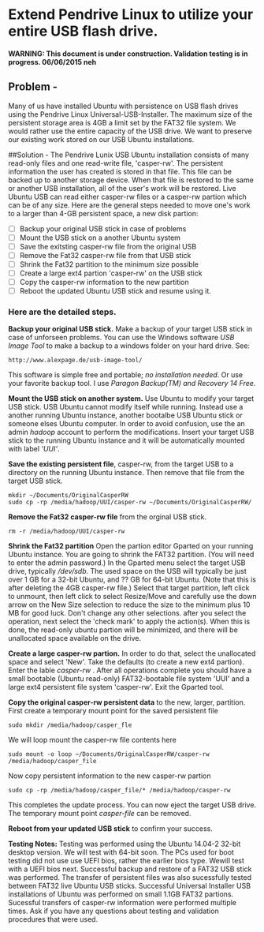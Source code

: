 # Extend Pendrive Linux to utilize your entire USB flash drive.

#### WARNING: This document is under construction. Validation testing is in progress.  06/06/2015 neh

## Problem - 
Many of us have installed Ubuntu with persistence on USB flash drives using the Pendrive Linux Universal-USB-Installer. The maximum size of the persistent storage area is 4GB a limit set by the FAT32 file system. We would rather use the entire capacity of the USB drive. We want to preserve our existing work stored on our USB Ubuntu installations.

##Solution -
The Pendrive Lunix USB Ubuntu installation consists of many read-only files and one read-write file, 'casper-rw'. The persistent information the user has created is stored in that file.  This file can be backed up to another storage device. When that file is restored to the same or another USB installation, all of the user's work will be restored. Live Ubuntu USB can read either casper-rw files or a casper-rw partion which can be of any size. Here are the general steps needed to move one's work to a larger than 4-GB persistent space, a new disk partion:
- [ ] Backup your original USB stick in case of problems
- [ ] Mount the USB stick on a another Ubuntu system 
- [ ] Save the exitsting casper-rw file from the original USB
- [ ] Remove the Fat32 casper-rw file from that USB stick
- [ ] Shrink the Fat32 partition to the minimum size possible
- [ ] Create a large ext4 partion 'casper-rw' on the USB stick
- [ ] Copy the casper-rw information to the new partition
- [ ] Reboot the updated Ubuntu USB stick and resume using it.

### Here are the detailed steps.
**Backup your original USB stick.** Make a backup of your target USB stick in case of unforseen problems. You can use the Windows software *USB Image Tool* to make a backup to a windows folder on your hard drive.  See:
```
http://www.alexpage.de/usb-image-tool/
```
This software is simple free and portable; *no installation needed*. Or use your favorite backup tool. I use *Paragon Backup(TM) and Recovery 14 Free*.

**Mount the USB stick on another system.** Use Ubuntu to modify your target USB stick. USB Ubuntu cannot modify itself while running.  Instead use a another running Ubuntu instance, another bootalbe USB Ubuntu stick or someone elses Ubuntu computer.  In order to avoid confusion, use the an admin *hadoop* account to perform the modifications.  Insert your target USB stick to the running Ubuntu instance and it will be automatically mounted with label *'UUI'*.     

**Save the existing persistent file**, casper-rw, from the target USB to a directory on the running Ubuntu instance. Then remove that file from the target USB stick.     
```
mkdir ~/Documents/OriginalCasperRW 
sudo cp -rp /media/hadoop/UUI/casper-rw ~/Documents/OriginalCasperRW/
```
**Remove the Fat32 casper-rw file** from the orginal USB stick.
```
rm -r /media/hadoop/UUI/casper-rw
```
**Shrink the Fat32 partition** Open the partion editor Gparted on your running Ubuntu instance. You are going to shrink the FAT32 partition. (You will need to enter the admin password.) In the Gparted menu select the target USB drive, typically */dev/sdb*. The used space on the USB will typically be just over 1 GB for a 32-bit Ubuntu, and ?? GB for 64-bit Ubuntu. (Note that this is after deleting the 4GB casper-rw file.)
Select that target partition, left click to unmount, then left click to select Resize/Move and carefully use the down arrow on the New Size selection to reduce the size to the minimum plus 10 MB for good luck.  Don't change any other selections. after you select the operation, next select the 'check mark' to apply the action(s).   When this is done, the read-only ubuntu partion will be minimized, and there will be unallocated space available on the drive.

**Create a large casper-rw partion.** In order to do that, select the unallocated space and select 'New'. Take the defaults (to create a new ext4 partion). Enter the lable *casper-rw* . After all operations complete you should have a small bootable (Ubuntu read-only) FAT32-bootable file system 'UUI' and a large ext4 persistent file system 'casper-rw'.  Exit the Gparted tool.

**Copy the original casper-rw persistent data** to the new, larger, partition. First create a temporary mount point for the saved persistent file
```
sudo mkdir /media/hadoop/casper_fle
```
We will loop mount the casper-rw file contents here
```
sudo mount -o loop ~/Documents/OriginalCasperRW/casper-rw /media/hadoop/casper_file
```
Now copy persistent information to the new casper-rw partion
```
sudo cp -rp /media/hadoop/casper_file/* /media/hadoop/casper-rw
```
This completes the update process.  You can now eject the target USB drive. The temporary mount point *casper-file* can be removed.

**Reboot from your updated USB stick** to confirm your success. 

**Testing Notes:**  Testing was performed using the Ubuntu 14.04-2 32-bit desktop version. We will test with 64-bit soon. The PCs used for boot testing did not use use UEFI bios, rather the earlier bios type. Wewill test with a UEFI bios next.  Successful backup and restore of a FAT32 USB stick was performed. The transfer of persistent files was also sucessfully tested between FAT32 live Ubuntu USB sticks.  Successful Universal Installer USB installations of Ubuntu was performed on small 1.1GB FAT32 partions.  Sucessful transfers of casper-rw information were performed multiple times. Ask if you have any questions about testing and validation procedures that were used.


 